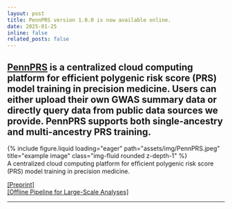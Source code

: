 ```yaml
---
layout: post
title: PennPRS version 1.0.0 is now available online.
date: 2025-01-25
inline: false
related_posts: false
---
```


## [PennPRS](https://pennprs.org/) is a centralized cloud computing platform for efficient polygenic risk score (PRS) model training in precision medicine. Users can either upload their own GWAS summary data or directly query data from public data sources we provide. PennPRS supports both single-ancestry and multi-ancestry PRS training.

<div class="row justify-content-sm-center">
    <div class="col-sm mt-3 mt-md-0">
        {% include figure.liquid loading="eager" path="assets/img/PennPRS.jpeg" title="example image" class="img-fluid rounded z-depth-1" %}
    </div>
</div>
<div class="caption">
    A centralized cloud computing platform for efﬁcient polygenic risk score (PRS) model training in precision medicine.
</div>

[[Preprint]](https://www.medrxiv.org/content/10.1101/2025.02.07.25321875v1)<br />
[[Offline Pipeline for Large-Scale Analyses]](https://github.com/PennPRS/Pipeline)<br />

---
